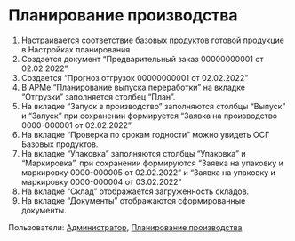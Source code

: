 #  Планирование производства

1. Настраивается соответствие базовых продуктов готовой продукцие в Настройках планирования
2. Создается документ “Предварительный заказ 00000000001 от 02.02.2022”
3. Создается “Прогноз отгрузок 00000000001 от 02.02.2022”
4. В АРМе “Планирование выпуска переработки” на вкладке “Отгрузки” заполняется столбец “План”.
5. На вкладке “Запуск в производство” заполняются столбцы “Выпуск” и “Запуск” при сохранении формируется “Заявка на производство 0000-000001 от 02.02.2022”
6. На вкладке “Проверка по срокам годности” можно увидеть ОСГ Базовых продуктов.
7. На вкладке “Упаковка” заполняются столбцы “Упаковка” и “Маркировка”, при сохранении формируются “Заявка на упаковку и маркировку 0000-000005 от 02.02.2022” и “Заявка на упаковку и маркировку 0000-000004 от 03.02.2022”
8. На вкладке “Склад” отображается загруженность складов.
9. На вкладке “Документы” отображаются сформированные документы.

Пользователи: [Администратор](../Users/Administrator.md), [Планирование производства](../Users/ManufacturePlanning.md)
